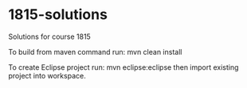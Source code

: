 1815-solutions
==============

Solutions for course 1815

To build from maven command run: mvn clean install

To create Eclipse project run: mvn eclipse:eclipse then import existing project into workspace.
